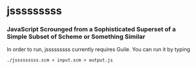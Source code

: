 # jsssssssss
### JavaScript Scrounged from a Sophisticated Superset of a Simple Subset of Scheme or Something Similar

In order to run, jsssssssss currently requires Guile. You can
run it by typing

```
./jsssssssss.scm < input.scm > output.js
```

